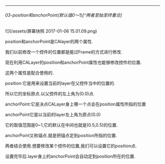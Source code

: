 ***
######  03-position和anchorPoint(默认值0～1)[^两者至始至终重合]

![](/assets/屏幕快照 2017-01-06 15.01.09.png)

position和anchorPoint是CAlayer的两个属性.

我们以前修改一个控件的位置都是能过Frame的方式进行修改.

现在利用CALayer的position和anchorPoint属性也能够修改控件的位置.

这两个属性是配合使用的.

position:它是用来设置当前的layer在父控件当中的位置的.

所以它的坐标原点.以父控件的左上角为\(0.0\)点.

anchorPoint:它是决点CALayer身上哪一个点会在position属性所指的位置

anchorPoint它是以当前的layer左上角为原点\(0.0\)

它的取值范围是0~1,它的默认在中间也就是\(0.5,0.5\)的位置.

anchorPoint又称锚点.就是把锚点定到position所指的位置.

两者结合使用.想要修改某个控件的位置,我们可以设置它的position点.

设置完毕后.layer身上的anchorPoint会自动定到position所在的位置.

